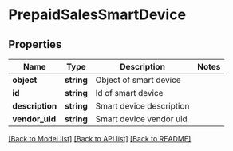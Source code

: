 # PrepaidSalesSmartDevice

## Properties
Name | Type | Description | Notes
------------ | ------------- | ------------- | -------------
**object** | **string** | Object of smart device | 
**id** | **string** | Id of smart device | 
**description** | **string** | Smart device description | 
**vendor_uid** | **string** | Smart device vendor uid | 

[[Back to Model list]](../README.md#documentation-for-models) [[Back to API list]](../README.md#documentation-for-api-endpoints) [[Back to README]](../../README.md)


